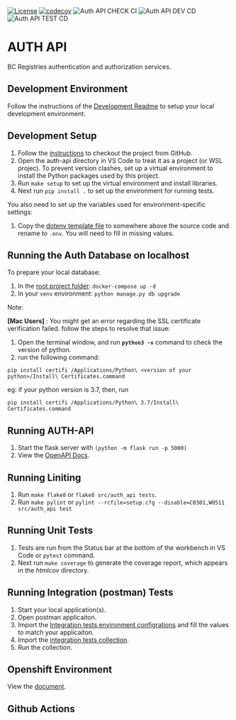 [![License](https://img.shields.io/badge/License-Apache%202.0-blue.svg)](../LICENSE)
[![codecov](https://codecov.io/gh/bcgov/sbc-auth/branch/development/graph/badge.svg?flag=authapi)](https://codecov.io/gh/bcgov/sbc-auth/tree/development/auth-api)
![Auth API CHECK CI](https://github.com/bcgov/sbc-auth/workflows/Auth%20API%20CHECK%20CI/badge.svg)
![Auth API DEV CD](https://github.com/bcgov/sbc-auth/workflows/Auth%20API%20DEV%20CD/badge.svg)
![Auth API TEST CD](https://github.com/bcgov/sbc-auth/workflows/Auth%20API%20TEST%20CD/badge.svg)
# AUTH API

BC Registries authentication and authorization services.


## Development Environment

Follow the instructions of the [Development Readme](https://github.com/bcgov/entity/blob/master/docs/development.md)
to setup your local development environment.

## Development Setup

1. Follow the [instructions](https://github.com/bcgov/entity/blob/master/docs/setup-forking-workflow.md) to checkout the project from GitHub.
2. Open the auth-api directory in VS Code to treat it as a project (or WSL projec). To prevent version clashes, set up a
virtual environment to install the Python packages used by this project.
3. Run `make setup` to set up the virtual environment and install libraries.
4. Next run `pip install .` to set up the environment for running tests.

You also need to set up the variables used for environment-specific settings:
1. Copy the [dotenv template file](../docs/dotenv_template) to somewhere above the source code and rename to `.env`. You will need to fill in missing values.

## Running the Auth Database on localhost

To prepare your local database:
1. In the [root project folder](../docker/docker-compose.yml): `docker-compose up -d`
2. In your `venv` environment: `python manage.py db upgrade`


Note:

**[Mac Users]**
: You might get an error regarding the SSL certificate verification failed.
follow the steps to resolve that issue:
1. Open the terminal window, and run **`python3 -v`** command to check the version of python.
2. run the following command:
```
pip install certifi /Applications/Python\ <version of your python>/Install\ Certificates.command
```

eg: if your python version is 3.7,
then, run

```
pip install certifi /Applications/Python\ 3.7/Install\ Certificates.command
```

## Running AUTH-API

1. Start the flask server with `(python -m flask run -p 5000)`
2. View the [OpenAPI Docs](http://127.0.0.1:5000/api/v1).

## Running Liniting

1. Run `make flake8` or `flake8 src/auth_api tests`.
2. Run `make pylint` or `pylint --rcfile=setup.cfg --disable=C0301,W0511 src/auth_api test`

## Running Unit Tests

1. Tests are run from the Status bar at the bottom of the workbench in VS Code or `pytest` command.
2. Next run `make coverage` to generate the coverage report, which appears in the *htmlcov* directory.

## Running Integration (postman) Tests

1. Start your local application(s).
2. Open postman applicaiton.
3. Import the [Integration tests environment configrations](./tests/postman/auth-api.postman_environment.json) and fill the values to match your applicaiton.
4. Import the [integration tests collection](./tests/postman/auth-api.postman_collection.json).
5. Run the collection.

## Openshift Environment

View the [document](../docs/build-deploy.md).
 
## Github Actions
